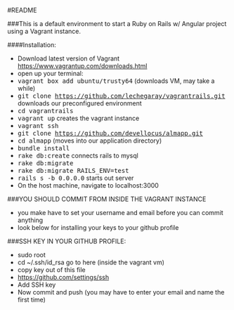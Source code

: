 #README

###This is a default environment to start a Ruby on Rails w/ Angular project using a Vagrant instance.

####Installation:
* Download latest version of Vagrant https://www.vagrantup.com/downloads.html
* open up your terminal:
* <tt>vagrant box add ubuntu/trusty64</tt> (downloads VM, may take a while)
* <tt>git clone https://github.com/lechegaray/vagrantrails.git</tt> downloads our preconfigured environment
* <tt>cd vagrantrails</tt>
* <tt>vagrant up</tt> creates the vagrant instance
* <tt>vagrant ssh</tt>
* <tt>git clone https://github.com/devellocus/almapp.git</tt>
* <tt>cd almapp</tt> (moves into our application directory)
* <tt>bundle install</tt>
* <tt>rake db:create</tt> connects rails to mysql
* <tt>rake db:migrate</tt>
* <tt>rake db:migrate RAILS_ENV=test</tt>
* <tt>rails s -b 0.0.0.0</tt> starts out server
* On the host machine, navigate to localhost:3000

###YOU SHOULD COMMIT FROM INSIDE THE VAGRANT INSTANCE
* you make have to set your username and email before you can commit anything
* look below for installing your keys to your github profile

###SSH KEY IN YOUR GITHUB PROFILE:
* sudo root 
* cd ~/.ssh/id_rsa go to here (inside the vagrant vm)
* copy key out of this file
* https://github.com/settings/ssh
* Add SSH key
* Now commit and push (you may have to enter your email and name the first time)